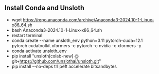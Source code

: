 ## Install Conda and Unsloth
- wget https://repo.anaconda.com/archive/Anaconda3-2024.10-1-Linux-x86_64.sh
- bash Anaconda3-2024.10-1-Linux-x86_64.sh
- restart terminal
- conda create --name unsloth_env python=3.11 pytorch-cuda=12.1 pytorch cudatoolkit xformers -c pytorch -c nvidia -c xformers -y
- conda activate unsloth_env
- pip install "unsloth[colab-new] @ git+https://github.com/unslothai/unsloth.git"
- pip install --no-deps trl peft accelerate bitsandbytes
